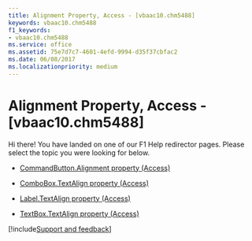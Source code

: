 ```yaml
---
title: Alignment Property, Access - [vbaac10.chm5488]
keywords: vbaac10.chm5488
f1_keywords:
- vbaac10.chm5488
ms.service: office
ms.assetid: 75e7d7c7-4601-4efd-9994-d35f37cbfac2
ms.date: 06/08/2017
ms.localizationpriority: medium
---
```



# Alignment Property, Access - [vbaac10.chm5488]

Hi there! You have landed on one of our F1 Help redirector pages. Please select the topic you were looking for below.

- [CommandButton.Alignment property (Access)](https://msdn.microsoft.com/library/b0081eea-1149-d173-646a-0800aa558415%28Office.15%29.aspx)

- [ComboBox.TextAlign property (Access)](https://msdn.microsoft.com/library/c5de59ad-f41f-8f19-6056-16ca88a1937d%28Office.15%29.aspx)

- [Label.TextAlign property (Access)](https://msdn.microsoft.com/library/088c8577-2057-8936-6a47-3c304c8e0eb2%28Office.15%29.aspx)

- [TextBox.TextAlign property (Access)](https://msdn.microsoft.com/library/2b6e5ad7-02f5-4e33-47a4-87882a3113b2%28Office.15%29.aspx)

[!include[Support and feedback](~/includes/feedback-boilerplate.md)]